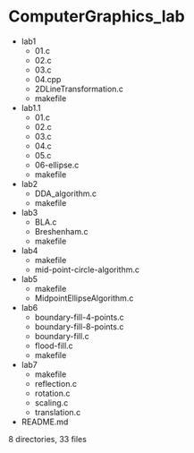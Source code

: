 # ComputerGraphics_lab

* lab1
	 * 01.c
	 * 02.c
	 * 03.c
	 * 04.cpp
	 * 2DLineTransformation.c
	 * makefile
* lab1.1
	 * 01.c
	 * 02.c
	 * 03.c
	 * 04.c
	 * 05.c
	 * 06-ellipse.c
	 * makefile
* lab2
	 * DDA_algorithm.c
	 * makefile
* lab3
	 * BLA.c
	 * Breshenham.c
	 * makefile
* lab4
	 * makefile
	 * mid-point-circle-algorithm.c
* lab5
	 * makefile
	 * MidpointEllipseAlgorithm.c
* lab6
	 * boundary-fill-4-points.c
	 * boundary-fill-8-points.c
	 * boundary-fill.c
	 * flood-fill.c
	 * makefile
* lab7
	 * makefile
	 * reflection.c
	 * rotation.c
	 * scaling.c
	 * translation.c
* README.md

8 directories, 33 files

